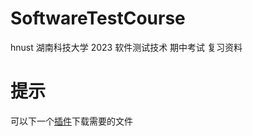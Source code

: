 # SoftwareTestCourse
hnust 湖南科技大学 2023 软件测试技术 期中考试 复习资料

# 提示

可以下一个[插件](https://chrome.google.com/webstore/detail/gitzip-for-github/ffabmkklhbepgcgfonabamgnfafbdlkn?hl=zh-CN)下载需要的文件
